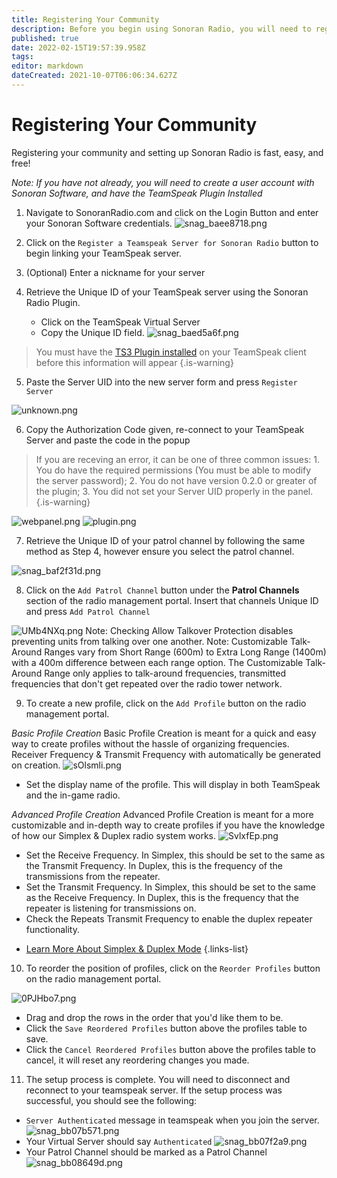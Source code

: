 ```yaml
---
title: Registering Your Community
description: Before you begin using Sonoran Radio, you will need to register a community. Sonoran Radio uses your Sonoran Software account.
published: true
date: 2022-02-15T19:57:39.958Z
tags: 
editor: markdown
dateCreated: 2021-10-07T06:06:34.627Z
---
```


# Registering Your Community
Registering your community and setting up Sonoran Radio is fast, easy, and free!

*Note: If you have not already, you will need to create a user account with Sonoran Software, and have the TeamSpeak Plugin Installed*

1. Navigate to SonoranRadio.com and click on the Login Button and enter your Sonoran Software credentials.
![snag_baee8718.png](/snag_baee8718.png)

2. Click on the `Register a Teamspeak Server for Sonoran Radio` button to begin linking your TeamSpeak server.

3. (Optional) Enter a nickname for your server

4. Retrieve the Unique ID of your TeamSpeak server using the Sonoran Radio Plugin.
	* Click on the TeamSpeak Virtual Server
  	* Copy the Unique ID field.
    ![snag_baed5a6f.png](/snag_baed5a6f.png)
> You must have the [TS3 Plugin installed](/tutorials/install-plugin) on your TeamSpeak client before this information will appear
{.is-warning}

    
5. Paste the Server UID into the new server form and press `Register Server`

![unknown.png](https://i.imgur.com/eOTfAkY.png)

6. Copy the Authorization Code given, re-connect to your TeamSpeak Server and paste the code in the popup

> If you are receving an error, it can be one of three common issues: 1. You do have the required permissions (You must be able to modify the server password); 2. You do not have version 0.2.0 or greater of the plugin; 3. You did not set your Server UID properly in the panel.
{.is-warning}

![webpanel.png](https://i.imgur.com/sylq41i.png)
![plugin.png](https://i.imgur.com/yy0PxZy.png)

7. Retrieve the Unique ID of your patrol channel by following the same method as Step 4, however ensure you select the patrol channel.

![snag_baf2f31d.png](/snag_baf2f31d.png)

8. Click on the `Add Patrol Channel` button under the **Patrol Channels** section of the radio management portal. Insert that channels Unique ID and press `Add Patrol Channel`

![UMb4NXq.png](https://i.imgur.com/UMb4NXq.png)
Note: Checking Allow Talkover Protection disables preventing units from talking over one another.
Note: Customizable Talk-Around Ranges vary from Short Range (600m) to Extra Long Range (1400m) with a 400m difference between each range option. The Customizable Talk-Around Range only applies to talk-around frequencies, transmitted frequencies that don't get repeated over the radio tower network.

9. To create a new profile, click on the `Add Profile` button on the radio management portal.

*Basic Profile Creation*
Basic Profile Creation is meant for a quick and easy way to create profiles without the hassle of organizing frequencies. Receiver Frequency & Transmit Frequency with automatically be generated on creation.
 ![sOlsmli.png](https://i.imgur.com/sOlsmli.png)
 * Set the display name of the profile. This will display in both TeamSpeak and the in-game radio.
 
 *Advanced Profile Creation*
 Advanced Profile Creation is meant for a more customizable and in-depth way to create profiles if you have the knowledge of how our Simplex & Duplex radio system works.
 ![SvlxfEp.png](https://i.imgur.com/SvlxfEp.png)
 * Set the Receive Frequency. In Simplex, this should be set to the same as the Transmit Frequency. In Duplex, this is the frequency of the transmissions from the repeater.
 * Set the Transmit Frequency. In Simplex, this should be set to the same as the Receive Frequency. In Duplex, this is the frequency that the repeater is listening for transmissions on.
 * Check the Repeats Transmit Frequency to enable the duplex repeater functionality.
- [Learn More About Simplex & Duplex Mode](/tutorials/core-concepts)
{.links-list}

10. To reorder the position of profiles, click on the `Reorder Profiles` button on the radio management portal.

![0PJHbo7.png](https://i.imgur.com/0PJHbo7.png)
* Drag and drop the rows in the order that you'd like them to be.
* Click the `Save Reordered Profiles` button above the profiles table to save.
* Click the `Cancel Reordered Profiles` button above the profiles table to cancel, it will reset any reordering changes you made.

11. The setup process is complete. You will need to disconnect and reconnect to your teamspeak server. If the setup process was successful, you should see the following:

 * `Server Authenticated` message in teamspeak when you join the server.
 ![snag_bb07b571.png](/snag_bb07b571.png)
 * Your Virtual Server should say `Authenticated`
 ![snag_bb07f2a9.png](/snag_bb07f2a9.png)
 * Your Patrol Channel should be marked as a Patrol Channel
 ![snag_bb08649d.png](/snag_bb08649d.png)